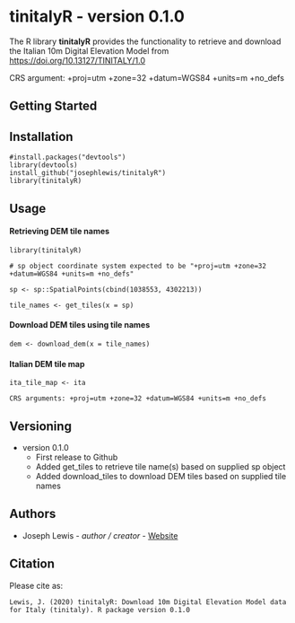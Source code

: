 tinitalyR - version 0.1.0
=============================

The R library <b>tinitalyR</b> provides the functionality to retrieve and download the Italian 10m Digital Elevation Model from https://doi.org/10.13127/TINITALY/1.0

CRS argument: +proj=utm +zone=32 +datum=WGS84 +units=m +no_defs

Getting Started
---------------

Installation
--------

    #install.packages("devtools")
    library(devtools)
    install_github("josephlewis/tinitalyR")
    library(tinitalyR)

Usage
--------

#### Retrieving DEM tile names

    library(tinitalyR)
    
    # sp object coordinate system expected to be "+proj=utm +zone=32 +datum=WGS84 +units=m +no_defs"
    
    sp <- sp::SpatialPoints(cbind(1038553, 4302213))
    
    tile_names <- get_tiles(x = sp)
    
#### Download DEM tiles using tile names

    dem <- download_dem(x = tile_names)
    
#### Italian DEM tile map

    ita_tile_map <- ita
    
    CRS arguments: +proj=utm +zone=32 +datum=WGS84 +units=m +no_defs

Versioning
----------

-   version 0.1.0
      * First release to Github
      * Added get_tiles to retrieve tile name(s) based on supplied sp object
      * Added download_tiles to download DEM tiles based on supplied tile names

Authors
-------

-   Joseph Lewis - *author / creator* - [Website](https://josephlewis.github.io)

Citation
--------

Please cite as:

    Lewis, J. (2020) tinitalyR: Download 10m Digital Elevation Model data for Italy (tinitaly). R package version 0.1.0

